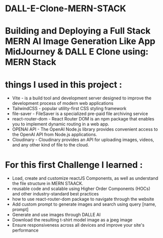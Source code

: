# DALL-E-Clone-MERN-STACK
# Building and Deploying a Full Stack MERN AI Image Generation Like App MidJourney & DALL E Clone using: MERN Stack
# things I used in this project :
- Vite - is a build tool and development server designed to improve the development process of modern web applications
- TailwindCSS - popular utility-first CSS styling framework
- file-saver - FileSaver is a specialized pre-paid file archiving service
- react-router-dom - React Router DOM is an npm package that enables you to implement dynamic routing in a web app.
- OPENAI API - The OpenAI Node.js library provides convenient access to the OpenAI API from Node.js applications.
- Cloudinary - Cloudinary provides an API for uploading images, videos, and any other kind of file to the cloud. 
  
 # For this first Challenge I learned :
 - Load, create and customize reactJS Components, as well as understand the file structure in MERN STAACK.
 - reusable code and scalable using Higher Order Components (HOCs) and other industry-standard best practices
 - how to use react-router-dom package to navigate through the website
 - Add custom prompt to generate images and search using query [name, prompt]
 - Generate and use images through DALLE AI
 - Download the resulting t-shirt model image as a jpeg image
 - Ensure responsiveness across all devices and improve your site's performance
